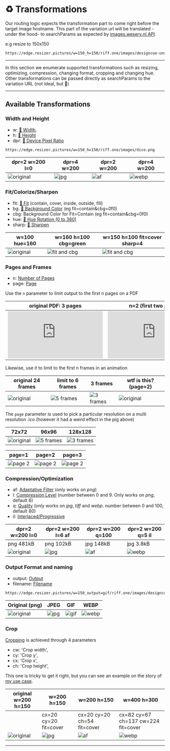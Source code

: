 # ♻️ Transformations

Our routing logic expects the transformation part to come right before the target image hostname. This part of the variation url will be translated -under the hood- to searchParams as expected by [images.weserv.nl API](https://images.weserv.nl/). 

e.g resize to 150x150

```html
https://edge.resizer.pictures/w=150_h=150/riff.one/images/designcue-unsplash.jpg`
```

<ShowCase>
<template v-slot:first_paragraph>
Except for the very first time they are requested (and inmediately cached), variations will answer from the edge at blazing speed, and will even survive for a few months if the original image is deleted. The image to the right doesn't exist but in Cloudflare's Cache.
</template>
<template v-slot:second_paragraph>The response headers will also hint the browser not to request this same asset for a year. While this isn't much of a feature, your browser will hopefully not need requesting it anytime soon and that will shave a couple of ms off.

</template>
<template v-slot:table>

 | w=150 h=150 |
|----------|
|![150x150](https://edge.resizer.pictures/w=150_h=150/riff.one/images/designcue-unsplash.jpg)

</template>
</ShowCase>

----

In this section we enumerate supported transformations such as resizing, optimizing, compression, changing format, cropping and changing hue. Other transformations can be passed directly as searchParams to the variation URL (not ideal, but :shrug:)

----------
## Available Transformations



### Width and Height


-    w: [🔗 Width](https://images.weserv.nl/docs/size.html#width),
-    h: [🔗 Height](https://images.weserv.nl/docs/size.html#height)
- dpr: [🔗 Device Pixel Ratio](https://images.weserv.nl/docs/size.html#device-pixel-ratio)

```html
https://edge.resizer.pictures/w=150_h=150/riff.one/images/dice.png
```

| dpr=2 w=200 l=0 | dpr=4 w=200 | dpr=2 w=200   | dpr=4 w=200 |
|----------|------|---------|  --  |
|![original](https://edge.resizer.pictures/dpr=2_w=200_png_l=0/riff.one/images/dice.png) |![jpg](https://edge.resizer.pictures/dpr=4_w=200_png_l=6_af/riff.one/images/dice.png) |  ![af](https://edge.resizer.pictures/dpr=2_w=200_jpg_q=100/riff.one/images/designcue-unsplash.jpg)  |  ![webp](https://edge.resizer.pictures/dpr=2_w=200_jpg_q=5/riff.one/images/designcue-unsplash.jpg) |  



### Fit/Colorize/Sharpen

 - fit: [🔗 Fit](https://images.weserv.nl/docs/fit.html) (contain, cover, inside, outside, fill)
 - bg: [🔗 Background Color](https://images.weserv.nl/docs/adjustment.html#background) (eg  fit=contain&cbg=0f0)
 - cbg: Background Color for Fit=Contain (eg  fit=contain&cbg=0f0)
 - hue: [🔗 Hue Rotation (0 to 360) ](https://images.weserv.nl/docs/adjustment.html#hue-rotation)
 - sharp: [🔗 Sharpen](https://images.weserv.nl/docs/adjustment.html#sharpen)
 

| w=100 hue=160 | w=160 h=100 cbg=green |  w=150 h=100 fit=cover sharp=4  |
|----------|------|---------|  
|![original](https://edge.resizer.pictures/w=100_hue=160/riff.one/images/designcue-unsplash.jpg) |![fit and cbg](https://edge.resizer.pictures/w=160_h=100_cbg=green/riff.one/images/designcue-unsplash.jpg) |  ![fit and cbg](https://edge.resizer.pictures/w=150_h=100_fit=cover&sharp=4/riff.one/images/designcue-unsplash.jpg) |  

### Pages and Frames

- n: [Number of Pages](https://images.weserv.nl/docs/format.html#number-of-pages) 
- page: [Page](https://images.weserv.nl/docs/format.html#page)

Use the `n` parameter to limit output to the first n  pages on a PDF 


| original PDF: 3 pages  |  n=2 (first two pages) |n=1 (only page 1) |
|----------|------|---------|
|![original](https://edge.resizer.pictures/w=300/riff.one/img/sample_3pages.pdf) |![page 1](https://edge.resizer.pictures/w=300_n=2/riff.one/img/sample_3pages.pdf) |  ![page 2](https://edge.resizer.pictures/w=300_n=1/riff.one/img/sample_3pages.pdf) |     

Likewise, use it to limit to the first n frames in an animation 

| original 24 frames | limit to 6 frames | 3 frames | wtf is this? (page=2) |
|----------|------|---------|   -- |
|![original](https://edge.resizer.pictures/w=300/riff.one/img/pig.gif) |![5 frames](https://edge.resizer.pictures/w=300_n=6/riff.one/img/pig.gif) | ![3 frames](https://edge.resizer.pictures/w=300_n=3/riff.one/img/pig.gif) |![original](https://edge.resizer.pictures/w=300_page=2/riff.one/img/pig.gif) |

The `page` parameter is used to pick a particular resolution on a multi resolution .ico (however it had a weird effect in the pig above)

| 72x72 | 96x96 | 128x128 |
|----------|------|---------|  
|![original](https://edge.resizer.pictures/page=1/riff.one/img/multi_res.ico) |![5 frames](https://edge.resizer.pictures/page=2/riff.one/img/multi_res.ico) | ![3 frames](https://edge.resizer.pictures/page=3/riff.one/img/multi_res.ico) |  


| page=1 | page=2 | page=3 |
|----------|------|---------|  
|![page 2](https://edge.resizer.pictures/w=300_page=1_png/riff.one/img/banners.tiff) |![page 2](https://edge.resizer.pictures/w=300_page=2_png/riff.one/img/banners.tiff)| ![page 2](https://edge.resizer.pictures/w=300_page=-2_png/riff.one/img/banners.tiff) |  





 ### Compression/Optimization

- af: [Adaptative Filter](https://images.weserv.nl/docs/format.html#adaptive-filter) (only works on *png*)
- l: [Compression Level](https://images.weserv.nl/docs/format.html#compression-level) (number between 0 and 9. Only works on *png*, default 6)
- q: [Quality](https://images.weserv.nl/docs/format.html#quality) (only works on *jpg*, *tiff* and *webp*. number between 0 and 100, default 80)
- il: [Interlaced/Progressive](https://images.weserv.nl/docs/format.html#interlace-progressive)


| dpr=2 w=200 l=0 | dpr=2 w=200 l=6 af | dpr=2 w=200 q=100   | dpr=2 w=200 q=5 il |
|----------|------|---------|  --  |
| png 481kB | png 102kB | jpg 148kB| jpg 3.8kB  |
|![original](https://edge.resizer.pictures/dpr=2_w=200_png_l=0/riff.one/images/dice.png) |![jpg](https://edge.resizer.pictures/dpr=2_w=200_png_l=6_af/riff.one/images/dice.png) |  ![af](https://edge.resizer.pictures/dpr=2_w=200_jpg_q=100/riff.one/images/designcue-unsplash.jpg)  |  ![webp](https://edge.resizer.pictures/dpr=2_w=200_jpg_q=5/riff.one/images/designcue-unsplash.jpg) |  



### Output Format and naming

- output: [Output](https://images.weserv.nl/docs/format.html#output)
- filename: [Filename](https://images.weserv.nl/docs/format.html#filename)

```html
https://edge.resizer.pictures/w=150_output=gif/riff.one/images/designcue-unsplash.jpg
```

| Original (png) | JPEG |   GIF   | WEBP |
|----------|------|---------|  --  |
|![original](https://edge.resizer.pictures/w=150_png/riff.one/images/designcue-unsplash.jpg) |![jpg](https://edge.resizer.pictures/hue=90_w=150_jpg/riff.one/images/designcue-unsplash.jpg) |  ![gif](https://edge.resizer.pictures/hue=180_w=150_gif/riff.one/images/designcue-unsplash.jpg) |  ![webp](https://edge.resizer.pictures/hue=270_w=150_output=webp/riff.one/images/designcue-unsplash.jpg) |  


### Crop

[Cropping](https://images.weserv.nl/docs/crop.html#rectangle-crop) is achieved through 4 parameters

-  cw: 'Crop width',
-  cy: 'Crop y',
-  cx: 'Crop x',
-  ch: 'Crop height',

This one is tricky to get it right, but you can see an example on the story of [my use case](use_cases.md).

| original w=200 h=150 | w=200 h=150 | w=200 h=150 |  w=400 h=300  |
|----------|------|---------|  --  |
|  | cx=20 cy=20 fit=cover| cx=20 cy=20 ch=54 fit=cover| cx=82 cy=67 ch=137 cw=224 fit=cover|
|![original](https://edge.resizer.pictures/w=200_h=150/riff.one/images/printable_chart.png) |![jpg](https://edge.resizer.pictures/w=200_h=150_cx=20_cy=20_fit=cover/riff.one/images/printable_chart.png) |  ![af](https://edge.resizer.pictures/w=200_h=150_cx=20_cy=20_ch=54_fit=cover/riff.one/images/printable_chart.png)  |  ![webp](https://edge.resizer.pictures/w=400_h=300_cx=82_cy=67_ch=137_cw=224_fit=cover/riff.one/images/printable_chart.png) |  


--------------


